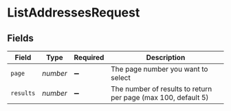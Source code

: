 # ListAddressesRequest


## Fields

| Field                                                         | Type                                                          | Required                                                      | Description                                                   |
| ------------------------------------------------------------- | ------------------------------------------------------------- | ------------------------------------------------------------- | ------------------------------------------------------------- |
| `page`                                                        | *number*                                                      | :heavy_minus_sign:                                            | The page number you want to select                            |
| `results`                                                     | *number*                                                      | :heavy_minus_sign:                                            | The number of results to return per page (max 100, default 5) |